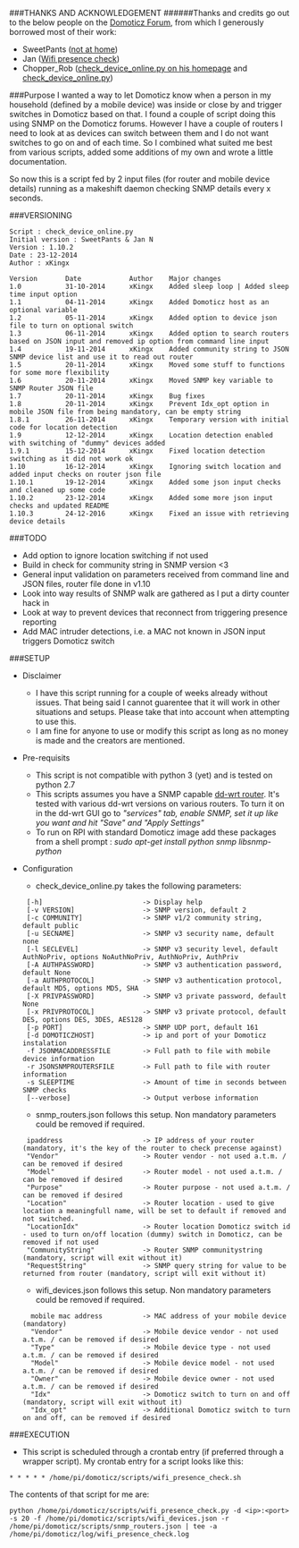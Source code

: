 ###THANKS AND ACKNOWLEDGEMENT
######Thanks and credits go out to the below people on the [Domoticz Forum](http://www.domoticz.com/forum/index.php), from which I generously borrowed most of their work:
* SweetPants ([not at home](http://www.domoticz.com/forum/viewtopic.php?f=31&t=279))
* Jan ([Wifi presence check]( http://www.domoticz.com/forum/viewtopic.php?f=11&t=1713))
* Chopper_Rob ([check_device_online.py on his homepage](https://www.chopperrob.nl/domoticz/5-report-devices-online-status-to-domoticz) and [check_device_online.py](http://www.domoticz.com/forum/viewtopic.php?f=23&t=2595))

###Purpose
I wanted a way to let Domoticz know when a person in my household (defined by a mobile device) was inside or close by and trigger switches in Domoticz based on that. I found a couple of script doing this using SNMP on the Domoticz forums. However I have a couple of routers I need to look at as devices can switch between them and I do not want switches to go on and of each time. So I combined what suited me best from various scripts, added some additions of my own and wrote a little documentation.

So now this is a script fed by 2 input files (for router and mobile device details) running as a makeshift daemon checking SNMP details every x seconds.

###VERSIONING
```
Script : check_device_online.py
Initial version : SweetPants & Jan N
Version : 1.10.2
Date : 23-12-2014
Author : xKingx

Version       Date            Author    Major changes
1.0           31-10-2014      xKingx    Added sleep loop | Added sleep time input option
1.1           04-11-2014      xKingx    Added Domoticz host as an optional variable
1.2           05-11-2014      xKingx    Added option to device json file to turn on optional switch
1.3           06-11-2014      xKingx    Added option to search routers based on JSON input and removed ip option from command line input
1.4           19-11-2014      xKingx    Added community string to JSON SNMP device list and use it to read out router
1.5           20-11-2014      xKingx    Moved some stuff to functions for some more flexibility
1.6           20-11-2014      xKingx    Moved SNMP key variable to SNMP Router JSON file
1.7           20-11-2014      xKingx    Bug fixes
1.8           20-11-2014      xKingx    Prevent Idx_opt option in mobile JSON file from being mandatory, can be empty string
1.8.1         26-11-2014      xKingx    Temporary version with initial code for location detection
1.9           12-12-2014      xKingx    Location detection enabled with switching of "dummy" devices added
1.9.1         15-12-2014      xKingx    Fixed location detection switching as it did not work ok
1.10          16-12-2014      xKingx    Ignoring switch location and added input checks on router json file
1.10.1        19-12-2014      xKingx    Added some json input checks and cleaned up some code
1.10.2        23-12-2014      xKingx    Added some more json input checks and updated README
1.10.3        24-12-2016      xKingx    Fixed an issue with retrieving device details
```

###TODO
* Add option to ignore location switching if not used
* Build in check for community string in SNMP version <3
* General input validation on parameters received from command line and JSON files, router file done in v1.10
* Look into way results of SNMP walk are gathered as I put a dirty counter hack in
* Look at way to prevent devices that reconnect from triggering presence reporting
* Add MAC intruder detections, i.e. a MAC not known in JSON input triggers Domoticz switch

###SETUP
* Disclaimer
  - I have this script running for a couple of weeks already without issues. That being said I cannot guarentee that it will work in other situations and setups. Please take that into account when attempting to use this.
  - I am fine for anyone to use or modify this script as long as no money is made and the creators are mentioned.

* Pre-requisits
  - This script is not compatible with python 3 (yet) and is tested on python 2.7
  - This scripts assumes you have a SNMP capable [dd-wrt router](http://dd-wrt.com/). It's tested with various dd-wrt versions on various routers.
    To turn it on in the dd-wrt GUI go to *"services" tab, enable SNMP, set it up like you want and hit "Save" and "Apply Settings"*
  - To run on RPI with standard Domoticz image add these packages from a shell prompt : *sudo apt-get install python snmp libsnmp-python*

* Configuration
  - check_device_online.py takes the following parameters:
  ```
   [-h]                         -> Display help
   [-v VERSION]                 -> SNMP version, default 2 
   [-c COMMUNITY]               -> SNMP v1/2 community string, default public 
   [-u SECNAME]                 -> SNMP v3 security name, default none 
   [-l SECLEVEL]                -> SNMP v3 security level, default AuthNoPriv, options NoAuthNoPriv, AuthNoPriv, AuthPriv
   [-A AUTHPASSWORD]            -> SNMP v3 authentication password, default None
   [-a AUTHPROTOCOL]            -> SNMP v3 authentication protocol, default MD5, options MD5, SHA  
   [-X PRIVPASSWORD]            -> SNMP v3 private password, default None 
   [-x PRIVPROTOCOL]            -> SNMP v3 private protocol, default DES, options DES, 3DES, AES128 
   [-p PORT]                    -> SNMP UDP port, default 161 
   [-d DOMOTICZHOST]            -> ip and port of your Domoticz instalation
   -f JSONMACADDRESSFILE        -> Full path to file with mobile device information
   -r JSONSNMPROUTERSFILE       -> Full path to file with router information
   -s SLEEPTIME                 -> Amount of time in seconds between SNMP checks
   [--verbose]                  -> Output verbose information
  ```

  - snmp_routers.json follows this setup. Non mandatory parameters could be removed if required.
  ```
   ipaddress                    -> IP address of your router (mandatory, it's the key of the router to check precense against)
   "Vendor"                     -> Router vendor - not used a.t.m. / can be removed if desired
   "Model"                      -> Router model - not used a.t.m. / can be removed if desired
   "Purpose"                    -> Router purpose - not used a.t.m. / can be removed if desired
   "Location"                   -> Router location - used to give location a meaningfull name, will be set to default if removed and not switched.
   "LocationIdx"                -> Router location Domoticz switch id - used to turn on/off location (dummy) switch in Domoticz, can be removed if not used 
   "CommunityString"            -> Router SNMP communitystring (mandatory, script will exit without it)
   "RequestString"              -> SNMP query string for value to be returned from router (mandatory, script will exit without it)
  ```

  - wifi_devices.json follows this setup. Non mandatory parameters could be removed if required.
  ```
    mobile mac address          -> MAC address of your mobile device (mandatory)
    "Vendor"                    -> Mobile device vendor - not used a.t.m. / can be removed if desired
    "Type"                      -> Mobile device type - not used a.t.m. / can be removed if desired
    "Model"                     -> Mobile device model - not used a.t.m. / can be removed if desired
    "Owner"                     -> Mobile device owner - not used a.t.m. / can be removed if desired
    "Idx"                       -> Domoticz switch to turn on and off (mandatory, script will exit without it)
    "Idx_opt"                   -> Additional Domoticz switch to turn on and off, can be removed if desired
  ```

###EXECUTION
* This script is scheduled through a crontab entry (if preferred through a wrapper script). My crontab entry for a script looks like this:

`* * * * * /home/pi/domoticz/scripts/wifi_presence_check.sh`

The contents of that script for me are:

`python /home/pi/domoticz/scripts/wifi_presence_check.py -d <ip>:<port> -s 20 -f /home/pi/domoticz/scripts/wifi_devices.json -r /home/pi/domoticz/scripts/snmp_routers.json | tee -a /home/pi/domoticz/log/wifi_presence_check.log`
